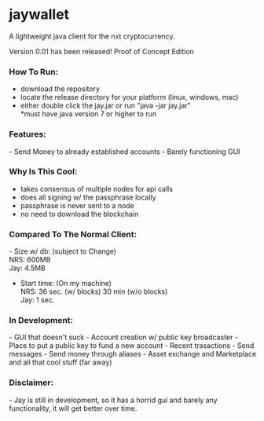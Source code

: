 jaywallet
=========
A lightweight java client for the nxt cryptocurrency.

Version 0.01 has been released! Proof of Concept Edition

<h3>How To Run:</h3>

- download the repository
- locate the release directory for your platform (linux, windows, mac)
- either double click the jay.jar or run "java -jar jay.jar"<br/>
  *must have java version 7 or higher to run

<h3>Features:</h3>
- Send Money to already established accounts
- Barely functioning GUI

<h3>Why Is This Cool:</h3>

- takes consensus of multiple nodes for api calls
- does all signing w/ the passphrase locally
- passphrase is never sent to a node
- no need to download the blockchain

<h3>Compared To The Normal Client:</h3>
- Size w/ db: (subject to Change)<br/>
  NRS: 600MB<br/>
  Jay: 4.5MB<br/>

- Start time: (On my machine)<br/>
  NRS: 36 sec. (w/ blocks) 30 min (w/o blocks)<br/>
  Jay: 1 sec.<br/>

<h3>In Development:</h3>
- GUI that doesn't suck
- Account creation w/ public key broadcaster
- Place to put a public key to fund a new account
- Recent trasactions 
- Send messages
- Send money through aliases
- Asset exchange and Marketplace and all that cool stuff (far away)

<h3>Disclaimer:</h3>
- Jay is still in development, so it has a horrid gui and barely any functionality, it will get better over time.